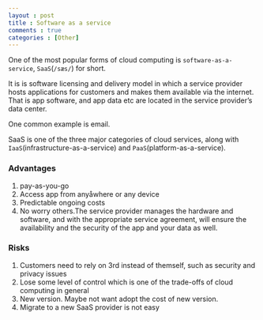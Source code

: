 ```yaml
---
layout : post
title : Software as a service
comments : true
categories : [Other]
---
```


One of the most popular forms of cloud computing is `software-as-a-service`, `SaaS`(`/sæs/`) for short. 

It is is software licensing and delivery model in which a service provider hosts applications for customers and 
makes them available via the internet. That is app software, and app data etc are located in the service provider’s data center. 

One common example is email.

SaaS is one of the three major categories of cloud services, along with `IaaS`(infrastructure-as-a-service) and 
`PaaS`(platform-as-a-service).

### Advantages

1. pay-as-you-go
2. Access app from anyåwhere or any device
3. Predictable ongoing costs
4. No worry others.The service provider manages the hardware and software, and with the appropriate service agreement, 
   will ensure the availability and the security of the app and your data as well.
   
### Risks

1. Customers need to rely on 3rd instead of themself, such as security and privacy issues
2. Lose some level of control which is one of the trade-offs of cloud computing in general
3. New version. Maybe not want adopt the cost of new version.
4. Migrate to a new SaaS provider is not easy

